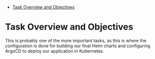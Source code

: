 
- [Task Overview and Objectives](#task-overview-and-objectives)


# Task Overview and Objectives

This is probably one of the more important tasks, as this is where the configuration is done for building our final Helm charts and configuring ArgoCD to deploy our application in Kubernetes.


